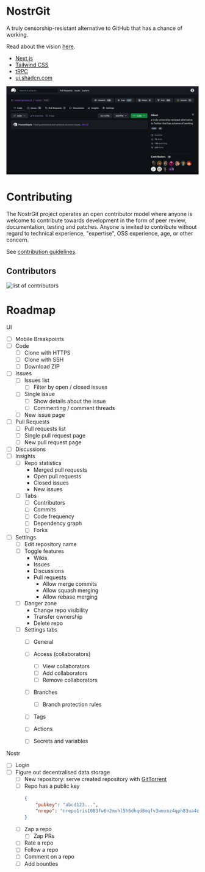 # NostrGit

A truly censorship-resistant alternative to GitHub that has a chance of working.

Read about the vision [here](https://github.com/NostrGit/NostrGit/tree/main/documentation/vision.md).

- [Next.js](https://nextjs.org)
- [Tailwind CSS](https://tailwindcss.com)
- [tRPC](https://trpc.io)
- [ui.shadcn.com](https://ui.shadcn.com)


<a href="https://nostrgit.com"><img src="https://raw.githubusercontent.com/NostrGit/NostrGit/main/documentation/resources/frontpage.png" alt="NostrGit"></a>

# Contributing

The NostrGit project operates an open contributor model where anyone is welcome to contribute towards development in the form of peer review, documentation, testing and patches. Anyone is invited to contribute without regard to technical experience, "expertise", OSS experience, age, or other concern.

See [contribution guidelines](https://github.com/NostrGit/NostrGit/blob/main/documentation/development/contributing.md).

## Contributors
<img src="https://contrib.rocks/image?repo=nostrgit/nostrgit" alt="list of contributors" />

# Roadmap

UI
- [ ] Mobile Breakpoints 
- [ ] Code
    - [ ] Clone with HTTPS
    - [ ] Clone with SSH
    - [ ] Download ZIP
- [ ] Issues
    - [ ] Issues list
        - [ ] Filter by open / closed issues
    - [ ] Single issue
        - [ ] Show details about the issue
        - [ ] Commenting / comment threads
    - [ ] New issue page
- [ ] Pull Requests
    - [ ] Pull requests list
    - [ ] Single pull request page
    - [ ] New pull request page
- [ ] Discussions
- [ ] Insights
    - [ ] Repo statistics
        - Merged pull requests
        - Open pull requests
        - Closed issues
        - New issues
    - [ ] Tabs
        - [ ] Contributors
        - [ ] Commits
        - [ ] Code frequency
        - [ ] Dependency graph
        - [ ] Forks
- [ ] Settings
    - [ ] Edit repository name
    - [ ] Toggle features
        - Wikis
        - Issues
        - Discussions
        - Pull requests
            - Allow merge commits
            - Allow squash merging
            - Allow rebase merging
    - [ ] Danger zone
        - Change repo visibility
        - Transfer ownership
        - Delete repo
    - [ ] Settings tabs
        - [ ] General
        - [ ] Access (collaborators)
            - [ ] View collaborators
            - [ ] Add collaborators
            - [ ] Remove collaborators
        - [ ] Branches
            - [ ] Branch protection rules
        - [ ] Tags
        - [ ] Actions
        - [ ] Secrets and variables
    

Nostr
- [ ] Login
- [ ] Figure out decentralised data storage
    - [ ] New repository: serve created repository with [GitTorrent](https://github.com/cjb/GitTorrent)
    - [ ] Repo has a public key
        ```JSON
        {
            "pubkey": "abcd123...",
            "nrepo": "nrepo1ris1683fw6n2mvhl5h6dhqd8mqfv3wmxnz4qph83ua4dk4006ezsrt5c24"
        }
        ```
    - [ ] Zap a repo
        - [ ] Zap PRs
    - [ ] Rate a repo
    - [ ] Follow a repo
    - [ ] Comment on a repo
    - [ ] Add bounties
